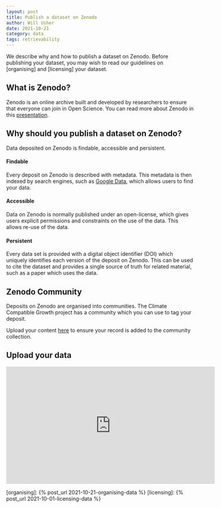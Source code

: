 ```yaml
---
layout: post
title: Publish a dataset on Zenodo
author: Will Usher
date: 2021-10-21
category: data
tags: retrievability
---
```


We describe why and how to publish a dataset on Zenodo. Before publishing your dataset, you may wish to read our guidelines on [organising] and [licensing] your dataset.

## What is Zenodo?

Zenodo is an online archive built and developed by researchers to ensure that everyone can join in Open Science. You can read more about Zenodo in this [presentation].

## Why should you publish a dataset on Zenodo?

Data deposited on Zenodo is findable, accessible and persistent.

#### Findable

Every deposit on Zenodo is described with metadata. This metadata is then indexed by search engines, such as [Google Data],
which allows users to find your data.

#### Accessible

Data on Zenodo is normally published under an open-license, which gives users explicit permissions and constraints on the use of the data. This allows re-use of the data.

#### Persistent

Every data set is provided with a digital object identifier (DOI) which uniquely identifies each version of the deposit on Zenodo. This can be used to cite the dataset and provides a single source of truth for related material, such as a paper which uses the data.

## Zenodo Community

Deposits on Zenodo are organised into communities. The Climate Compatible Growth project has a community which you can use to tag your deposit.

Upload your content [here](https://zenodo.org/deposit/new?c=ccg) to ensure your record is added to the community collection.

## Upload your data

<iframe width="560" height="315" src="https://www.youtube.com/embed/S1qK_TA52e4" title="YouTube video player" frameborder="0" allow="accelerometer; autoplay; clipboard-write; encrypted-media; gyroscope; picture-in-picture" allowfullscreen></iframe>

[presentation]: https://zenodo.org/record/802100##.YXE4mNlBzUI
[Google Data]: https://datasetsearch.research.google.com/
[organising]: {% post_url 2021-10-21-organising-data %}
[licensing]: {% post_url 2021-10-01-licensing-data %}